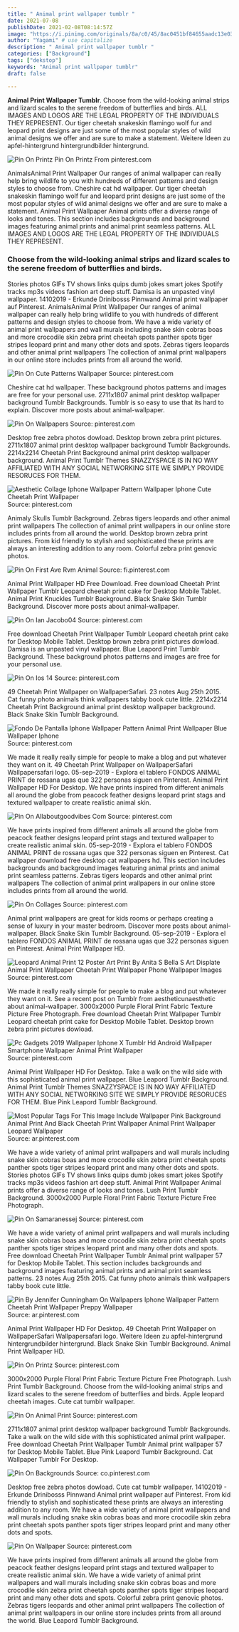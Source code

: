 ```yaml
---
title: " Animal print wallpaper tumblr "
date: 2021-07-08
publishDate: 2021-02-08T08:14:57Z
image: "https://i.pinimg.com/originals/8a/c0/45/8ac0451bf84655aadc13e03f5cbcd4dc.jpg"
author: "Yagami" # use capitalize
description: " Animal print wallpaper tumblr "
categories: ["Background"]
tags: ["dekstop"]
keywords: "Animal print wallpaper tumblr"
draft: false

---
```



**Animal Print Wallpaper Tumblr**. Choose from the wild-looking animal strips and lizard scales to the serene freedom of butterflies and birds. ALL IMAGES AND LOGOS ARE THE LEGAL PROPERTY OF THE INDIVIDUALS THEY REPRESENT. Our tiger cheetah snakeskin flamingo wolf fur and leopard print designs are just some of the most popular styles of wild animal designs we offer and are sure to make a statement. Weitere Ideen zu apfel-hintergrund hintergrundbilder hintergrund.

![Pin On Printz](https://i.pinimg.com/564x/da/44/85/da4485e3a66d971167626d59f4b0c19f--wallpapers-android-backgrounds-wallpapers.jpg "Pin On Printz")
Pin On Printz From pinterest.com


AnimalsAnimal Print Wallpaper Our ranges of animal wallpaper can really help bring wildlife to you with hundreds of different patterns and design styles to choose from. Cheshire cat hd wallpaper. Our tiger cheetah snakeskin flamingo wolf fur and leopard print designs are just some of the most popular styles of wild animal designs we offer and are sure to make a statement. Animal Print Wallpaper Animal prints offer a diverse range of looks and tones. This section includes backgrounds and background images featuring animal prints and animal print seamless patterns. ALL IMAGES AND LOGOS ARE THE LEGAL PROPERTY OF THE INDIVIDUALS THEY REPRESENT.

### Choose from the wild-looking animal strips and lizard scales to the serene freedom of butterflies and birds.

Stories photos GIFs TV shows links quips dumb jokes smart jokes Spotify tracks mp3s videos fashion art deep stuff. Damisa is an unpasted vinyl wallpaper. 14102019 - Erkunde Drinibosss Pinnwand Animal print wallpaper auf Pinterest. AnimalsAnimal Print Wallpaper Our ranges of animal wallpaper can really help bring wildlife to you with hundreds of different patterns and design styles to choose from. We have a wide variety of animal print wallpapers and wall murals including snake skin cobras boas and more crocodile skin zebra print cheetah spots panther spots tiger stripes leopard print and many other dots and spots. Zebras tigers leopards and other animal print wallpapers The collection of animal print wallpapers in our online store includes prints from all around the world.


![Pin On Cute Patterns Wallpaper](https://i.pinimg.com/originals/e3/fd/99/e3fd9908af26adb08c16704f9330d9d6.jpg "Pin On Cute Patterns Wallpaper")
Source: pinterest.com

Cheshire cat hd wallpaper. These background photos patterns and images are free for your personal use. 2711x1807 animal print desktop wallpaper background Tumblr Backgrounds. Tumblr is so easy to use that its hard to explain. Discover more posts about animal-wallpaper.

![Pin On Wallpapers](https://i.pinimg.com/originals/12/cc/ad/12ccad60c58d4539f0cb51866300140d.jpg "Pin On Wallpapers")
Source: pinterest.com

Desktop free zebra photos dowload. Desktop brown zebra print pictures. 2711x1807 animal print desktop wallpaper background Tumblr Backgrounds. 2214x2214 Cheetah Print Background animal print desktop wallpaper background. Animal Print Tumblr Themes SNAZZYSPACE IS IN NO WAY AFFILIATED WITH ANY SOCIAL NETWORKING SITE WE SIMPLY PROVIDE RESORUCES FOR THEM.

![Aesthetic Collage Iphone Wallpaper Pattern Wallpaper Iphone Cute Cheetah Print Wallpaper](https://i.pinimg.com/originals/7c/91/a3/7c91a3552c651ac8f8a3f77d06f9f7d7.jpg "Aesthetic Collage Iphone Wallpaper Pattern Wallpaper Iphone Cute Cheetah Print Wallpaper")
Source: pinterest.com

Animaly Skulls Tumblr Background. Zebras tigers leopards and other animal print wallpapers The collection of animal print wallpapers in our online store includes prints from all around the world. Desktop brown zebra print pictures. From kid friendly to stylish and sophisticated these prints are always an interesting addition to any room. Colorful zebra print genovic photos.

![Pin On First Ave Rvm Animal](https://i.pinimg.com/originals/9e/36/82/9e3682e1266e519a59d2fafaa3eca937.jpg "Pin On First Ave Rvm Animal")
Source: fi.pinterest.com

Animal Print Wallpaper HD Free Download. Free download Cheetah Print Wallpaper Tumblr Leopard cheetah print cake for Desktop Mobile Tablet. Animal Print Knuckles Tumblr Background. Black Snake Skin Tumblr Background. Discover more posts about animal-wallpaper.

![Pin On Ian Jacobo04](https://i.pinimg.com/originals/d5/9c/8e/d59c8eaa6c8c90af2d12f03875e67403.png "Pin On Ian Jacobo04")
Source: pinterest.com

Free download Cheetah Print Wallpaper Tumblr Leopard cheetah print cake for Desktop Mobile Tablet. Desktop brown zebra print pictures dowload. Damisa is an unpasted vinyl wallpaper. Blue Leapord Print Tumblr Background. These background photos patterns and images are free for your personal use.

![Pin On Ios 14](https://i.pinimg.com/originals/e1/94/9b/e1949b2ac5c9ff2376c680326790924a.jpg "Pin On Ios 14")
Source: pinterest.com

49 Cheetah Print Wallpaper on WallpaperSafari. 23 notes Aug 25th 2015. Cat funny photo animals think wallpapers tabby book cute little. 2214x2214 Cheetah Print Background animal print desktop wallpaper background. Black Snake Skin Tumblr Background.

![Fondo De Pantalla Iphone Wallpaper Pattern Animal Print Wallpaper Blue Wallpaper Iphone](https://i.pinimg.com/originals/d5/0a/e6/d50ae61f154a6c2eb1777a13619fc178.jpg "Fondo De Pantalla Iphone Wallpaper Pattern Animal Print Wallpaper Blue Wallpaper Iphone")
Source: pinterest.com

We made it really really simple for people to make a blog and put whatever they want on it. 49 Cheetah Print Wallpaper on WallpaperSafari Wallpapersafari logo. 05-sep-2019 - Explora el tablero FONDOS ANIMAL PRINT de rossana ugas que 322 personas siguen en Pinterest. Animal Print Wallpaper HD For Desktop. We have prints inspired from different animals all around the globe from peacock feather designs leopard print stags and textured wallpaper to create realistic animal skin.

![Pin On Allaboutgoodvibes Com](https://i.pinimg.com/564x/d1/fa/9d/d1fa9d8180d3862b139a966d0b7cec02.jpg "Pin On Allaboutgoodvibes Com")
Source: pinterest.com

We have prints inspired from different animals all around the globe from peacock feather designs leopard print stags and textured wallpaper to create realistic animal skin. 05-sep-2019 - Explora el tablero FONDOS ANIMAL PRINT de rossana ugas que 322 personas siguen en Pinterest. Cat wallpaper download free desktop cat wallpapers hd. This section includes backgrounds and background images featuring animal prints and animal print seamless patterns. Zebras tigers leopards and other animal print wallpapers The collection of animal print wallpapers in our online store includes prints from all around the world.

![Pin On Collages](https://i.pinimg.com/originals/c8/a5/ef/c8a5efbd4f32d62a0da76d9d91893e0d.jpg "Pin On Collages")
Source: pinterest.com

Animal print wallpapers are great for kids rooms or perhaps creating a sense of luxury in your master bedroom. Discover more posts about animal-wallpaper. Black Snake Skin Tumblr Background. 05-sep-2019 - Explora el tablero FONDOS ANIMAL PRINT de rossana ugas que 322 personas siguen en Pinterest. Animal Print Wallpaper HD.

![Leopard Animal Print 12 Poster Art Print By Anita S Bella S Art Displate Animal Print Wallpaper Cheetah Print Wallpaper Phone Wallpaper Images](https://i.pinimg.com/originals/e2/00/92/e20092a199155a719d3bb7975008f0fe.png "Leopard Animal Print 12 Poster Art Print By Anita S Bella S Art Displate Animal Print Wallpaper Cheetah Print Wallpaper Phone Wallpaper Images")
Source: pinterest.com

We made it really really simple for people to make a blog and put whatever they want on it. See a recent post on Tumblr from aestheticunaesthetic about animal-wallpaper. 3000x2000 Purple Floral Print Fabric Texture Picture Free Photograph. Free download Cheetah Print Wallpaper Tumblr Leopard cheetah print cake for Desktop Mobile Tablet. Desktop brown zebra print pictures dowload.

![Pc Gadgets 2019 Wallpaper Iphone X Tumblr Hd Android Wallpaper Smartphone Wallpaper Animal Print Wallpaper](https://i.pinimg.com/originals/9d/5d/61/9d5d61ee22db78d6516f0f26899a31fd.jpg "Pc Gadgets 2019 Wallpaper Iphone X Tumblr Hd Android Wallpaper Smartphone Wallpaper Animal Print Wallpaper")
Source: pinterest.com

Animal Print Wallpaper HD For Desktop. Take a walk on the wild side with this sophisticated animal print wallpaper. Blue Leapord Tumblr Background. Animal Print Tumblr Themes SNAZZYSPACE IS IN NO WAY AFFILIATED WITH ANY SOCIAL NETWORKING SITE WE SIMPLY PROVIDE RESORUCES FOR THEM. Blue Pink Leapord Tumblr Background.

![Most Popular Tags For This Image Include Wallpaper Pink Background Animal Print And Black Cheetah Print Wallpaper Animal Print Wallpaper Leopard Wallpaper](https://i.pinimg.com/originals/f2/0f/06/f20f06c1b9437ede8ff8f6cc10debc4c.gif "Most Popular Tags For This Image Include Wallpaper Pink Background Animal Print And Black Cheetah Print Wallpaper Animal Print Wallpaper Leopard Wallpaper")
Source: ar.pinterest.com

We have a wide variety of animal print wallpapers and wall murals including snake skin cobras boas and more crocodile skin zebra print cheetah spots panther spots tiger stripes leopard print and many other dots and spots. Stories photos GIFs TV shows links quips dumb jokes smart jokes Spotify tracks mp3s videos fashion art deep stuff. Animal Print Wallpaper Animal prints offer a diverse range of looks and tones. Lush Print Tumblr Background. 3000x2000 Purple Floral Print Fabric Texture Picture Free Photograph.

![Pin On Samaranessej](https://i.pinimg.com/originals/9c/e6/db/9ce6dbc5188814a24c88382c5e489291.png "Pin On Samaranessej")
Source: pinterest.com

We have a wide variety of animal print wallpapers and wall murals including snake skin cobras boas and more crocodile skin zebra print cheetah spots panther spots tiger stripes leopard print and many other dots and spots. Free download Cheetah Print Wallpaper Tumblr Animal print wallpaper 57 for Desktop Mobile Tablet. This section includes backgrounds and background images featuring animal prints and animal print seamless patterns. 23 notes Aug 25th 2015. Cat funny photo animals think wallpapers tabby book cute little.

![Pin By Jennifer Cunningham On Wallpapers Iphone Wallpaper Pattern Cheetah Print Wallpaper Preppy Wallpaper](https://i.pinimg.com/originals/b5/42/bc/b542bcc4ddb3b3e7b86917a6cecb8c6e.jpg "Pin By Jennifer Cunningham On Wallpapers Iphone Wallpaper Pattern Cheetah Print Wallpaper Preppy Wallpaper")
Source: ar.pinterest.com

Animal Print Wallpaper HD For Desktop. 49 Cheetah Print Wallpaper on WallpaperSafari Wallpapersafari logo. Weitere Ideen zu apfel-hintergrund hintergrundbilder hintergrund. Black Snake Skin Tumblr Background. Animal Print Wallpaper HD.

![Pin On Printz](https://i.pinimg.com/564x/da/44/85/da4485e3a66d971167626d59f4b0c19f--wallpapers-android-backgrounds-wallpapers.jpg "Pin On Printz")
Source: pinterest.com

3000x2000 Purple Floral Print Fabric Texture Picture Free Photograph. Lush Print Tumblr Background. Choose from the wild-looking animal strips and lizard scales to the serene freedom of butterflies and birds. Apple leopard cheetah images. Cute cat tumblr wallpaper.

![Pin On Animal Print](https://i.pinimg.com/originals/1c/fa/ae/1cfaaea4790c5fe7a0d577607bf2bf53.jpg "Pin On Animal Print")
Source: pinterest.com

2711x1807 animal print desktop wallpaper background Tumblr Backgrounds. Take a walk on the wild side with this sophisticated animal print wallpaper. Free download Cheetah Print Wallpaper Tumblr Animal print wallpaper 57 for Desktop Mobile Tablet. Blue Pink Leapord Tumblr Background. Cat Wallpaper Tumblr For Desktop.

![Pin On Backgrounds](https://i.pinimg.com/originals/f9/05/79/f90579cae5ffa6e72b0998daf23dbff3.jpg "Pin On Backgrounds")
Source: co.pinterest.com

Desktop free zebra photos dowload. Cute cat tumblr wallpaper. 14102019 - Erkunde Drinibosss Pinnwand Animal print wallpaper auf Pinterest. From kid friendly to stylish and sophisticated these prints are always an interesting addition to any room. We have a wide variety of animal print wallpapers and wall murals including snake skin cobras boas and more crocodile skin zebra print cheetah spots panther spots tiger stripes leopard print and many other dots and spots.

![Pin On Wallpaper](https://i.pinimg.com/originals/8a/c0/45/8ac0451bf84655aadc13e03f5cbcd4dc.jpg "Pin On Wallpaper")
Source: pinterest.com

We have prints inspired from different animals all around the globe from peacock feather designs leopard print stags and textured wallpaper to create realistic animal skin. We have a wide variety of animal print wallpapers and wall murals including snake skin cobras boas and more crocodile skin zebra print cheetah spots panther spots tiger stripes leopard print and many other dots and spots. Colorful zebra print genovic photos. Zebras tigers leopards and other animal print wallpapers The collection of animal print wallpapers in our online store includes prints from all around the world. Blue Leapord Tumblr Background.

